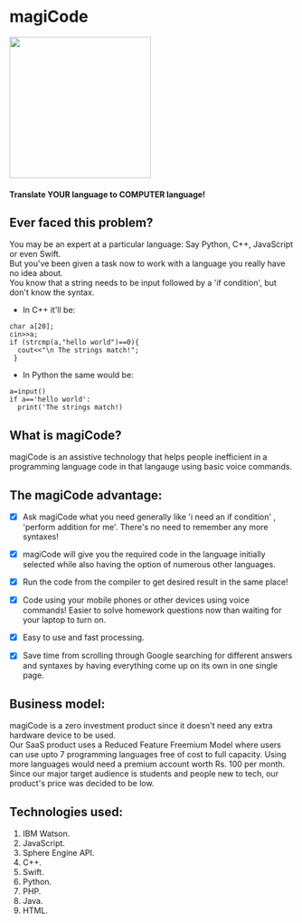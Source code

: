 # magiCode
<img src="https://github.com/akshatvg/magiCode/blob/master/static/magiCode.png" data-canonical-src="https://github.com/akshatvgÏ/magiCode/blob/master/static/magiCode.png" width="250" height="250" /></br>

#### Translate YOUR language to COMPUTER language!

## Ever faced this problem?
You may be an expert at a particular language: Say Python, C++, JavaScript or even Swift.</br> 
But you've been given a task now to work with a language you really have no idea about.</br>
You know that a string needs to be input followed by a 'if condition', but don't know the syntax.</br>

- In C++ it'll be:
``` 
char a[20];
cin>>a;
if (strcmp(a,"hello world")==0){
  cout<<"\n The strings match!";
 } 
```
- In Python the same would be:
```
a=input()
if a=='hello world':
  print('The strings match!)
```



## What is magiCode?
magiCode is an assistive technology that helps people inefficient in a programming language code in that langauge using basic voice commands.



## The magiCode advantage:
- [X] Ask magiCode what you need generally like 'i need an if condition' , 'perform addition for me'. There's no need to remember any more syntaxes!</br>
- [X] magiCode will give you the required code in the language initially selected while also having the option of numerous other languages.</br>
- [X] Run the code from the compiler to get desired result in the same place!</br>
- [X] Code using your mobile phones or other devices using voice commands! Easier to solve homework questions now than waiting for your laptop to turn on.</br>
- [X] Easy to use and fast processing.</br>
- [X] Save time from scrolling through Google searching for different answers and syntaxes by having everything come up on its own in one single page.</br>



## Business model:
magiCode is a zero investment product since it doesn't need any extra hardware device to be used. </br>
Our SaaS product uses a Reduced Feature Freemium Model where users can use upto 7 programming languages free of cost to full capacity. Using more languages would need a premium account worth Rs. 100 per month. </br>
Since our major target audience is students and people new to tech, our product's price was decided to be low.



## Technologies used:
1) IBM Watson.
2) JavaScript.
3) Sphere Engine API.
4) C++.
5) Swift.
6) Python.
7) PHP.
8) Java.
9) HTML.
